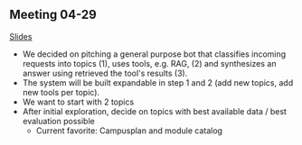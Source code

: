 ## Meeting 04-29

[Slides](https://docs.google.com/presentation/d/1M9Thz482keR-Dz1N6xbYvW3LQpSODJ8RbAEyjz7NjdQ/edit#slide=id.g304f07fff2b_0_1)

- We decided on pitching a general purpose bot that classifies incoming requests into topics (1),  uses tools, e.g. RAG, (2) and synthesizes an answer using retrieved the tool's results (3).
- The system will be built expandable in step 1 and 2 (add new topics, add new tools per topic).
- We want to start with 2 topics
- After initial exploration, decide on topics with best available data / best evaluation possible
  - Current favorite: Campusplan and module catalog
